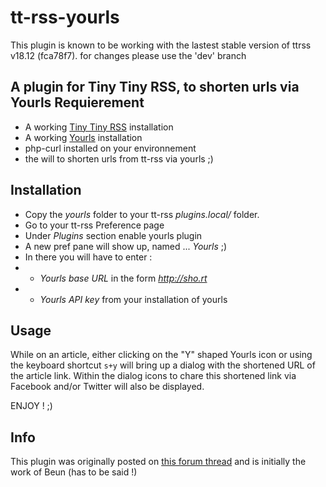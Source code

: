 tt-rss-yourls
=============

This plugin is known to be working with the lastest stable version of ttrss v18.12 (fca78f7).
for changes please use the 'dev' branch 

A plugin for Tiny Tiny RSS, to shorten urls via Yourls
Requierement
------------
* A working [Tiny Tiny RSS](http://tt-rss.org/) installation
* A working [Yourls](http://yourls.org) installation
* php-curl installed on your environnement
* the will to shorten urls from tt-rss via yourls ;)


Installation
------------
* Copy the *yourls* folder to your tt-rss *plugins.local/* folder.
* Go to your tt-rss Preference page
* Under *Plugins* section enable yourls plugin
* A new pref pane will show up, named ... *Yourls* ;)
* In there you will have to enter :
* * *Yourls base URL* in the form *http://sho.rt*
* * *Yourls API key* from your installation of yourls


Usage
------
While on an article, either clicking on the "Y" shaped Yourls icon or using the keyboard shortcut `s+y` will bring up a dialog with the shortened URL of the article link. Within the dialog icons to chare this shortened link via Facebook and/or Twitter will also be displayed.  

ENJOY ! ;)

Info
----
This plugin was originally posted on [this forum thread](http://www.tt-rss.org/forum/viewtopic.php?f=22&t=1429&p=7564) and is initially the work of Beun (has to be said !)
